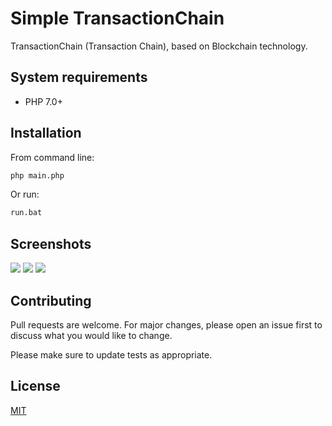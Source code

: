 # Simple TransactionChain
TransactionChain (Transaction Chain), based on Blockchain technology.


## System requirements
* PHP 7.0+


## Installation
From command line:
```cmd
php main.php
```
Or run:
```bat
run.bat
```


## Screenshots
<img src="https://lh3.googleusercontent.com/-Vu3-3asTGJs/Xp8yaQsbqZI/AAAAAAAAFBU/aiYi7b2v3FItJ0LLXPiPKHjaQ93TwGarACNcBGAsYHQ/s0/1tc.png">
<img src="https://lh3.googleusercontent.com/-8MRjz4FfHP4/Xp8ya5S4GpI/AAAAAAAAFBY/5OokJIhfNvwSFIYcpsPpzG-t9-7UvctsACNcBGAsYHQ/s0/2tc.png">
<img src="https://lh3.googleusercontent.com/-8FcKQ92bmoc/Xp8ybdlJsjI/AAAAAAAAFBc/e7gYG9X7UOgrYxTH9WdTj8XIeVTyEv6CACNcBGAsYHQ/s0/3tc.png">


## Contributing
Pull requests are welcome. For major changes, please open an issue first to discuss what you would like to change.

Please make sure to update tests as appropriate.


## License
[MIT](https://choosealicense.com/licenses/mit/)

